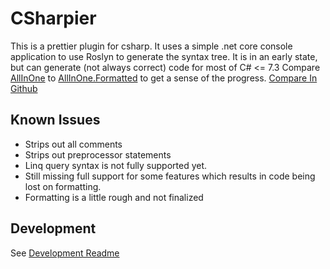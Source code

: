 # CSharpier

This is a prettier plugin for csharp. It uses a simple .net core console application to use Roslyn to generate the syntax tree. It is in an early state, but can generate (not always correct) code for most of C# <= 7.3
Compare [AllInOne](./prettier-plugin-csharpier/Samples/AllInOne.cs) to [AllInOne.Formatted](./prettier-plugin-csharpier/Samples/AllInOne.Formatted.cs) to get a sense of the progress. [Compare In Github](https://github.com/belav/csharpier/compare/master...progress#diff-bc7aecb189c0bc5b4772cbb210c1fab5b5d0e5cffe6972970a58f7a452c72c2e)

## Known Issues
- Strips out all comments
- Strips out preprocessor statements
- Linq query syntax is not fully supported yet.
- Still missing full support for some features which results in code being lost on formatting.
- Formatting is a little rough and not finalized

## Development
See [Development Readme](./prettier-plugin-csharpier/README.md)
